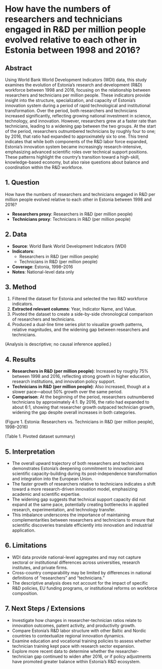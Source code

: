 # How have the numbers of researchers and technicians engaged in R&D per million people evolved relative to each other in Estonia between 1998 and 2016?

## Abstract

Using World Bank World Development Indicators (WDI) data, this study examines the evolution of Estonia’s research and development (R&D) workforce between 1998 and 2016, focusing on the relationship between researchers and technicians per million people. These indicators provide insight into the structure, specialization, and capacity of Estonia’s innovation system during a period of rapid technological and institutional transformation. Over the period, both researchers and technicians increased significantly, reflecting growing national investment in science, technology, and innovation. However, researchers grew at a faster rate than technicians, leading to a widening gap between the two groups. At the start of the period, researchers outnumbered technicians by roughly four to one; by 2016, that ratio had expanded to approximately six to one. This trend indicates that while both components of the R&D labor force expanded, Estonia’s innovation system became increasingly research-intensive, emphasizing advanced scientific roles over technical support positions. These patterns highlight the country’s transition toward a high-skill, knowledge-based economy, but also raise questions about balance and coordination within the R&D workforce.

## 1. Question

How have the numbers of researchers and technicians engaged in R&D per million people evolved relative to each other in Estonia between 1998 and 2016?

- **Researchers proxy**: Researchers in R&D (per million people)
- **Technicians proxy**: Technicians in R&D (per million people)

## 2. Data

- **Source**: World Bank World Development Indicators (WDI)
- **Indicators**:
  - Researchers in R&D (per million people)
  - Technicians in R&D (per million people)
- **Coverage**: Estonia, 1998–2016
- **Notes**: National-level data only

## 3. Method

1. Filtered the dataset for Estonia and selected the two R&D workforce indicators.
2. **Extracted relevant columns**: Year, Indicator Name, and Value.
3. Pivoted the dataset to create a side-by-side chronological comparison of researchers and technicians.
4. Produced a dual-line time series plot to visualize growth patterns, relative magnitudes, and the widening gap between researchers and technicians.

(Analysis is descriptive; no causal inference applied.)

## 4. Results

- **Researchers in R&D (per million people)**: Increased by roughly 75% between 1998 and 2016, reflecting strong growth in higher education, research institutions, and innovation policy support.
- **Technicians in R&D (per million people)**: Also increased, though at a slower pace—about 50% growth over the same period.
- **Comparison**: At the beginning of the period, researchers outnumbered technicians by approximately 4:1. By 2016, the ratio had expanded to about 6:1, showing that researcher growth outpaced technician growth, widening the gap despite overall increases in both categories.

(Figure 1. Estonia: Researchers vs. Technicians in R&D (per million people), 1998–2016)

(Table 1. Pivoted dataset summary)

## 5. Interpretation

- The overall upward trajectory of both researchers and technicians demonstrates Estonia’s deepening commitment to innovation and scientific capacity-building during its post-independence transformation and integration into the European Union.
- The faster growth of researchers relative to technicians indicates a shift toward a more research-driven innovation model, emphasizing academic and scientific expertise.
- The widening gap suggests that technical support capacity did not expand at the same pace, potentially creating bottlenecks in applied research, experimentation, and technology transfer.
- This imbalance underscores the importance of maintaining complementarities between researchers and technicians to ensure that scientific discoveries translate efficiently into innovation and industrial application.

## 6. Limitations

- WDI data provide national-level aggregates and may not capture sectoral or institutional differences across universities, research institutes, and private firms.
- Cross-country comparability may be limited by differences in national definitions of “researchers” and “technicians.”
- The descriptive analysis does not account for the impact of specific R&D policies, EU funding programs, or institutional reforms on workforce composition.

## 7. Next Steps / Extensions

- Investigate how changes in researcher-technician ratios relate to innovation outcomes, patent activity, and productivity growth.
- Compare Estonia’s R&D labor structure with other Baltic and Nordic countries to contextualize regional innovation dynamics.
- Examine education and vocational training policies to assess whether technician training kept pace with research sector expansion.
- Explore more recent data to determine whether the researcher-technician gap continued to widen after 2016, or if policy adjustments have promoted greater balance within Estonia’s R&D ecosystem.
